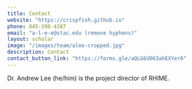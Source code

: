 ```yaml
---
title: Contact
website: "https://crispfish.github.io"
phone: 845-398-4387
email: "a-l-e-e@stac.edu (remove hyphens)"
layout: scholar
image: "/images/team/alee-cropped.jpg"
description: Contact
contact_button_link: "https://forms.gle/aQLG6VD63ahEXYer6"
---
```


<!--<br /> <b>Phone:</b> 845-398-4387 <br /> <b> <Email: a-l-e-e-@stac.edu </b> (remove hyphens) <br />  <a style="font-weight:bold" href="https://crispfish.github.io"> Personal Website </a>-->
Dr. Andrew Lee (he/him) is the project director of RHIME.
